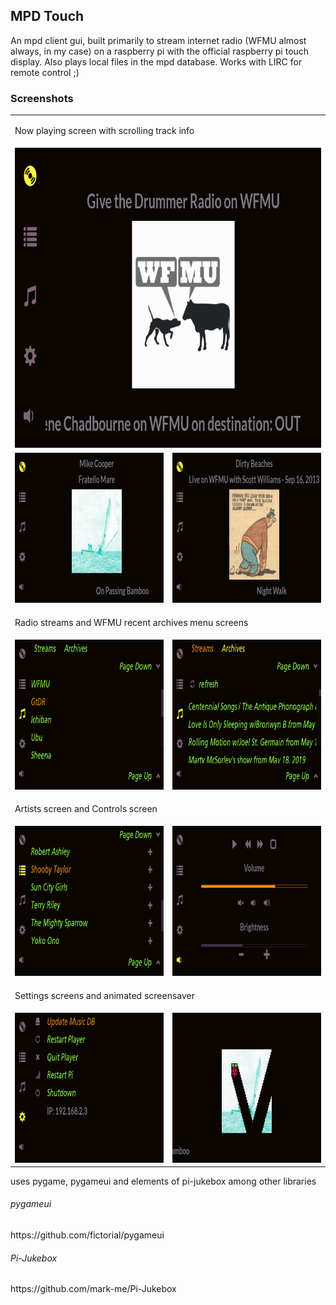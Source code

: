<h2>MPD Touch</h2>
<p>An mpd client gui, built primarily to stream internet radio (WFMU almost always, in my case) on a raspberry pi with the official raspberry pi touch display. Also plays local files in the mpd database. Works with LIRC for remote control ;)</p>
<h3>Screenshots</h3>
<table>
	<tr>
		<td colspan="2">
			<p>Now playing screen with scrolling track info</p><span></span>
		</td>
	</tr>
	<tr>
		<td colspan="2">
			<img src="/images/screenshots/now-playing-wfmu.png" width="800" height="480"/>
		</td>
	</tr>
	<tr>
		<td>
			<img src="/images/screenshots/now-playing.png" width="400" height="240"/>
		</td>
		<td>
			<img src="/images/screenshots/now-playing-alt1.png" width="400" height="240"/>
		</td>
	</tr>
	<tr>
		<td colspan="2">
			<p>Radio streams and WFMU recent archives menu screens</p>
		</td>
	<tr>
		<td>
			<img src="/images/screenshots/streams.png" width="400" height="240"/>
		</td>
		<td>
			<img src="/images/screenshots/archives.png" width="400" height="240"/>
		</td>
	<tr>
	<tr>
		<td colspan="2">
			<p>Artists screen and Controls screen</p>
		</td>
	</tr>
	<tr>
		<td>
			<img src="/images/screenshots/artists.png" width="400" height="240"/>
		</td>
		<td>
			<img src="/images/screenshots/controls.png" width="400" height="240"/>
		</td>
	<tr>
	<tr>
		<td colspan="2">
			<p>Settings screens and animated screensaver</p>
		</td>
	</tr>
	<tr>
		<td>
			<img src="/images/screenshots/settings.png" width="400" height="240"/>
		</td>
		<td>
			<img src="/images/screenshots/ss.png" width="400" height="240"/>
		</td>
	<tr>
</table>
<p>uses pygame, pygameui and elements of pi-jukebox among other libraries</p>

<h6>pygameui</h6>
https://github.com/fictorial/pygameui

<h6>Pi-Jukebox</h6>
https://github.com/mark-me/Pi-Jukebox
